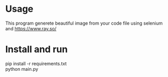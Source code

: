 # Usage  
This program generete beautiful image from your code file using selenium and https://www.ray.so/

# Install and run
pip install -r requirements.txt  
python main.py
